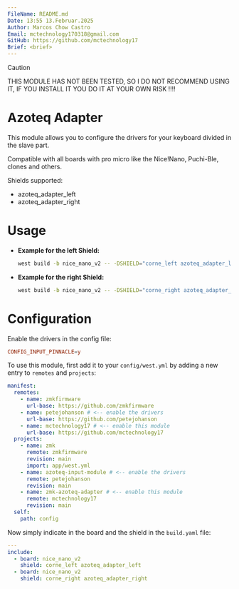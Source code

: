 ```yaml
---
FileName: README.md
Date: 13:55 13.Februar.2025
Author: Marcos Chow Castro
Email: mctechnology170318@gmail.com
GitHub: https://github.com/mctechnology17
Brief: <brief>
---
```


> [!CAUTION]
> THIS MODULE HAS NOT BEEN TESTED, SO I DO NOT RECOMMEND USING IT, IF YOU
> INSTALL IT YOU DO IT AT YOUR OWN RISK !!!!

# Azoteq Adapter
This module allows you to configure the drivers for your keyboard divided in the slave part.

Compatible with all boards with pro micro like the Nice!Nano, Puchi-Ble, clones and others.

Shields supported:
- azoteq_adapter_left
- azoteq_adapter_right

# Usage

- **Example for the left Shield:**
  ```bash
  west build -b nice_nano_v2 -- -DSHIELD="corne_left azoteq_adapter_left"
  ```

- **Example for the right Shield:**
  ```bash
  west build -b nice_nano_v2 -- -DSHIELD="corne_right azoteq_adapter_right"
  ```

# Configuration
Enable the drivers in the config file:

```conf
CONFIG_INPUT_PINNACLE=y
```

To use this module, first add it to your `config/west.yml` by adding a new
entry to `remotes` and `projects`:

```yaml
manifest:
  remotes:
    - name: zmkfirmware
      url-base: https://github.com/zmkfirmware
    - name: petejohanson # <-- enable the drivers
      url-base: https://github.com/petejohanson
    - name: mctechnology17 # <-- enable this module
      url-base: https://github.com/mctechnology17
  projects:
    - name: zmk
      remote: zmkfirmware
      revision: main
      import: app/west.yml
    - name: azoteq-input-module # <-- enable the drivers
      remote: petejohanson
      revision: main
    - name: zmk-azoteq-adapter # <-- enable this module
      remote: mctechnology17
      revision: main
  self:
    path: config
```

Now simply indicate in the board and the shield in the `build.yaml` file:

```yaml
---
include:
  - board: nice_nano_v2
    shield: corne_left azoteq_adapter_left
  - board: nice_nano_v2
    shield: corne_right azoteq_adapter_right
```

[//]: # ( vim: set fdm=marker: )
